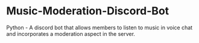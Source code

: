 # Music-Moderation-Discord-Bot
Python - A discord bot that allows members to listen to music in voice chat and incorporates a moderation aspect in the server.
